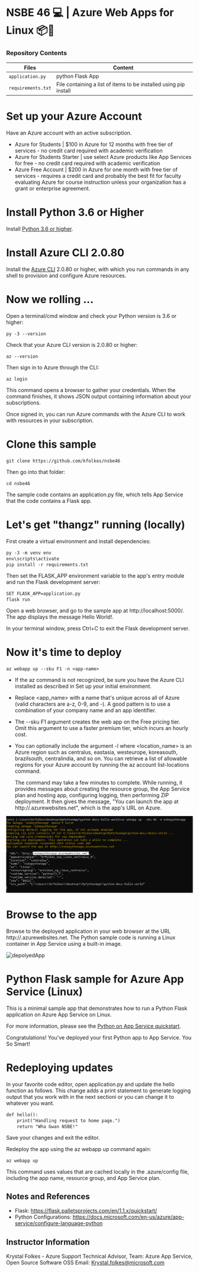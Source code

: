 # NSBE 46 💻 | Azure Web Apps for Linux 📦💙 

### Repository Contents 

| Files             |  Content                                   |
|----------------------|--------------------------------------------|
| `application.py`         | python Flask App         |
| `requirements.txt`       | File containing a list of items to be installed using pip install|


# Set up your Azure Account 
Have an Azure account with an active subscription.

* Azure for Students | $100 in Azure for 12 months with free tier of services - no credit card required with academic verification
* Azure for Students Starter | use select Azure products like App Services for free - no credit card required with academic verification
* Azure Free Account | $200 in Azure for one month with free tier of services - requires a credit card and probably the best fit for faculty evaluating Azure for course instruction unless your organization has a grant or enterprise agreement.

# Install Python 3.6 or Higher

Install [Python 3.6 or higher](https://www.python.org/downloads/).

# Install Azure CLI 2.0.80 

Install the [Azure CLI](https://docs.microsoft.com/en-us/cli/azure/install-azure-cli) 2.0.80 or higher, with which you run commands in any shell to provision and configure Azure resources.


# Now we rolling ... 

Open a terminal/cmd window and check your Python version is 3.6 or higher:

```
py -3 --version
```

Check that your Azure CLI version is 2.0.80 or higher:

```
az --version
```

Then sign in to Azure through the CLI:

```
az login
```

This command opens a browser to gather your credentials. When the command finishes, it shows JSON output containing information about your subscriptions.

Once signed in, you can run Azure commands with the Azure CLI to work with resources in your subscription.

# Clone this sample 

```
git clone https://github.com/kfolkes/nsbe46
```
Then go into that folder:

```
cd nsbe46
```

The sample code contains an application.py file, which tells App Service that the code contains a Flask app.


# Let's get "thangz" running (locally)

First create a virtual environment and install dependencies:
```
py -3 -m venv env
env\scripts\activate
pip install -r requirements.txt
```

Then set the FLASK_APP environment variable to the app's entry module and run the Flask development server:
```
SET FLASK_APP=application.py
flask run

```

Open a web browser, and go to the sample app at http://localhost:5000/. The app displays the message Hello World!.

In your terminal window, press Ctrl+C to exit the Flask development server.

# Now it's time to deploy 
```
az webapp up --sku F1 -n <app-name>

```
- If the az command is not recognized, be sure you have the Azure CLI installed as described in Set up your initial environment.
- Replace <app_name> with a name that's unique across all of Azure (valid characters are a-z, 0-9, and -). A good pattern is to use a combination of your company name and an app identifier.
- The --sku F1 argument creates the web app on the Free pricing tier. Omit this argument to use a faster premium tier, which incurs an hourly cost.
- You can optionally include the argument -l <location-name> where <location_name> is an Azure region such as centralus, eastasia, westeurope, koreasouth, brazilsouth, centralindia, and so on. You can retrieve a list of allowable regions for your Azure account by running the az account list-locations command.
  
  
  The command may take a few minutes to complete. While running, it provides messages about creating the resource group, the App Service plan and hosting app, configuring logging, then performing ZIP deployment. It then gives the message, "You can launch the app at http://<app-name>.azurewebsites.net", which is the app's URL on Azure.
  
![CMD](/deployaz.png)


# Browse to the app
Browse to the deployed application in your web browser at the URL http://<app-name>.azurewebsites.net.
The Python sample code is running a Linux container in App Service using a built-in image.

![depolyedApp](/success_az.png)
# Python Flask sample for Azure App Service (Linux)

This is a minimal sample app that demonstrates how to run a Python Flask application on Azure App Service on Linux.

For more information, please see the [Python on App Service quickstart](https://docs.microsoft.com/azure/app-service/containers/quickstart-python).

Congratulations! You've deployed your first Python app to App Service. You So Smart!

# Redeploying updates

In your favorite code editor, open application.py and update the hello function as follows. This change adds a print statement to generate logging output that you work with in the next sectioni or you can change it to whatever you want. 


```
def hello():
    print("Handling request to home page.")
    return "Wha Gwan NSBE!"

```
Save your changes and exit the editor.

Redeploy the app using the az webapp up command again:

```
az webapp up

```

This command uses values that are cached locally in the .azure/config file, including the app name, resource group, and App Service plan.



## Notes and References 
 - Flask: https://flask.palletsprojects.com/en/1.1.x/quickstart/
 - Python Configurations: https://docs.microsoft.com/en-us/azure/app-service/configure-language-python
 
 
## Instructor Information 
Krystal Folkes - Azure Support Technical Advisor,
Team: Azure App Service, Open Source Software OSS
Email: Krystal.folkes@microsoft.com 

 
